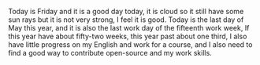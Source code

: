 Today is Friday and it is a good day today, it is cloud so it still have some sun rays but it is not very strong, I feel it is good. Today is the last day of May this year, and it is also the last work day of the fifteenth work week, If this year have about fifty-two weeks, this year past about one third, I also have little progress on my English and work for a course, and I also need to find a good way to contribute open-source and my work skills.
